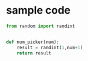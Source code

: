 # sample code

```python
from random import randint


def num_picker(num):
	result = randint(1,num+1)
	return result
```
